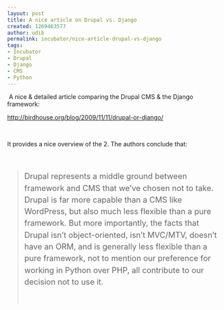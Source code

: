 ```yaml
---
layout: post
title: A nice article on Drupal vs. Django
created: 1269463577
author: udib
permalink: incubator/nice-article-drupal-vs-django
tags:
- Incubator
- Drupal
- Django
- CMS
- Python
---
```

<p>&nbsp;A nice &amp; detailed article comparing the Drupal CMS &amp; the Django framework:</p>
<p><a href="http://birdhouse.org/blog/2009/11/11/drupal-or-django/">http://birdhouse.org/blog/2009/11/11/drupal-or-django/</a></p>
<p>&nbsp;</p>
<p>It provides a nice overview of the 2. The authors conclude that:</p>
<p>&nbsp;</p>
<blockquote>
<p style="margin-top: 1.2em; margin-right: 0px; margin-bottom: 1.2em; margin-left: 0px; padding-top: 0px; padding-right: 0px; padding-bottom: 0px; padding-left: 0px; border-top-width: 0px; border-right-width: 0px; border-bottom-width: 0px; border-left-width: 0px; border-style: initial; border-color: initial; outline-width: 0px; outline-style: initial; outline-color: initial; vertical-align: baseline; background-image: initial; background-repeat: initial; background-attachment: initial; -webkit-background-clip: initial; -webkit-background-origin: initial; background-color: transparent; font-size: 1.3em; line-height: 1.5em; text-align: left; color: rgb(102, 102, 102); background-position: initial initial; ">Drupal represents a middle ground between framework and CMS that we&rsquo;ve chosen not to take. Drupal is far more capable than a CMS like WordPress, but also much less flexible than a pure framework. But more importantly, the facts that Drupal isn&rsquo;t object-oriented, isn&rsquo;t MVC/MTV, doesn&rsquo;t have an ORM, and is generally less flexible than a pure framework, not to mention our preference for working in Python over PHP, all contribute to our decision not to use it.</p>
<p>&nbsp;</p>
</blockquote>

